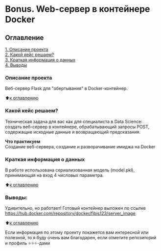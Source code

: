# Bonus. Web-сервер в контейнере Docker

## Оглавление  
[1. Описание проекта](.README.md#Описание-проекта)  
[2. Какой кейс решаем?](.README.md#Какой-кейс-решаем)  
[3. Краткая информация о данных](.README.md#Краткая-информация-о-данных)  
[4. Выводы](.README.md#Выводы) 

### Описание проекта    
Веб-сервер Flask для "обертывания" в Docker-контейнер.

:arrow_up:[к оглавлению](_)


### Какой кейс решаем?    
Техническая задача для вас как для специалиста в Data Science: создать веб-сервер в контейнере, обрабатывающий запросы POST, содержащие исходные данные и возвращающий предсказания.

**Что практикуем**     
Создание веб-сервера, создание и разворачивание имиджа на Docker


### Краткая информация о данных
В работе использована сериализованная модель (model.pkl), принимающая на вход 4 числовых параметра.
  
:arrow_up:[к оглавлению](.README.md#Оглавление)


### Выводы:  
Удивительно, но работает!
Готовый контейнер выложен по ссылке https://hub.docker.com/repository/docker/fibis123/server_image

:arrow_up:[к оглавлению](.README.md#Оглавление)


Если информация по этому проекту покажется вам интересной или полезной, то я буду очень вам благодарен, если отметите репозиторий и профиль ⭐️⭐️⭐️-дами